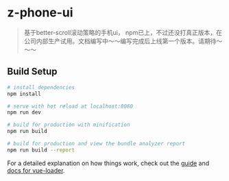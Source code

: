 # z-phone-ui

> 基于better-scroll滚动策略的手机ui， npm已上，不过还没打真正版本，在公司内部生产试用。文档编写中～～编写完成后上线第一个版本。请期待～～～

## Build Setup

``` bash
# install dependencies
npm install

# serve with hot reload at localhost:8080
npm run dev

# build for production with minification
npm run build

# build for production and view the bundle analyzer report
npm run build --report
```

For a detailed explanation on how things work, check out the [guide](http://vuejs-templates.github.io/webpack/) and [docs for vue-loader](http://vuejs.github.io/vue-loader).
